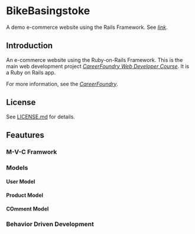 # BikeBasingstoke
A demo e-commerce website using the Rails Framework.
See [*link*](https://bikebasingstokerailsdemo.herokuapp.com).

## Introduction

An e-commerce website using the Ruby-on-Rails Framework. This is the main web development project [*CareerFoundry Web Developer Course*](https://careerfoundry.com/en/courses/become-a-web-developer/). It is a Ruby on Rails app.

For more information, see the [*CareerFoundry*](https://careerfoundry.com).

## License

See [LICENSE.md](LICENSE.md) for details.

## Feautures

### M-V-C Framwork

### Models
#### User Model
#### Product Model
#### COmment Model

### Behavior Driven Development


